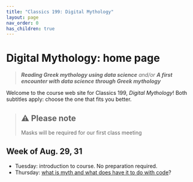 ```yaml
---
title: "Classics 199: Digital Mythology"
layout: page
nav_order: 0
has_children: true
---
```



# Digital Mythology: home page

> ***Reading Greek mythology using data science*** *and/or* ***A first encounter with data science through Greek mythology***

Welcome to the course web site for Classics 199, *Digital Mythology*! Both subtitles apply: choose the one that fits you better. 

> ## ⚠️ Please note
>
> Masks will be required for our first class meeting


## Week of Aug. 29, 31

- Tuesday: introduction to course.  No preparation required.
- Thursday: [what is myth and what does have it to do with code](./classes/content+tech1/)?